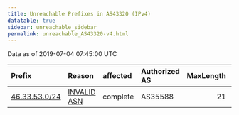 ```yaml
---
title: Unreachable Prefixes in AS43320 (IPv4)
datatable: true
sidebar: unreachable_sidebar
permalink: unreachable_AS43320-v4.html
---
```


Data as of 2019-07-04 07:45:00 UTC


<div class="datatable-begin"></div>

| Prefix                                               | Reason                                                                                               | affected   | Authorized AS   |   MaxLength | Anchor                                         |   unreachable /24s |
|:-----------------------------------------------------|:-----------------------------------------------------------------------------------------------------|:-----------|:----------------|------------:|:-----------------------------------------------|-------------------:|
| [46.33.53.0/24](https://stat.ripe.net/46.33.53.0/24) | [INVALID ASN](https://rpki-validator.ripe.net/announcement-preview?asn=AS43320&prefix=46.33.53.0/24) | complete   | AS35588         |          21 | [RIPE](unreachable_RIPE_NCC_RPKI_Root-v4.html) |                  1 |

<div class="datatable-end"></div>